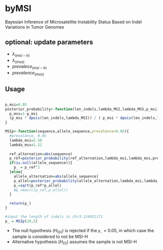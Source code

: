 
# byMSI 

Bayesian Inference of Microsatellite Instability Status Based on Indel Variations in Tumor Genomes

## optional: update parameters

+ $\lambda_(msi-h)$
+ $\lambda_(mss)$
+ $prevalece_(msi-h)$
+ $prevalence_(mss)$

## Usage

```R

p_msi=0.05
posterior_probability<-function(len_indels,lambda_MSI,lambda_MSS,p_msi){
  p_mss=1-p_msi
  (p_msi * dpois(len_indels,lambda_MSI)) / ( p_msi * dpois(len_indels,lambda_MSI)  + p_mss * dpois(len_indels,lambda_MSS)) 
}

MSIp<-function(sequence,allele_sequence,prevalence=0.05){
  #prevalence, 0.05
  lambda_msi=3.58
  lambda_mss=1.22
  
  ref_alternation=abs(sequence)
  p_ref=posterior_probability(ref_alternation,lambda_msi,lambda_mss,prevalence)
  if(is.null(allele_sequence)){
    p_ = p_ref^2
  }else{
    allele_alternation=abs(allele_sequence)
    p_allel=posterior_probability(allele_alternation,lambda_msi,lambda_mss,prevalence)
    p_=sqrt(p_ref*p_allel) 
    #p_=max(c(p_ref,p_allel))
  }
  
  return(p_)
}

#input the length of indels in chr3:124951171
p_ = MSIp(10,5)
```

+ The null hypothesis ($H_(0)$) is rejected if the `p_` < 0.05, in which case the sample is considered to not be MSI-H
+ Alternative hypothesis ($H_(1)$) assumes the sample is not MSI-H